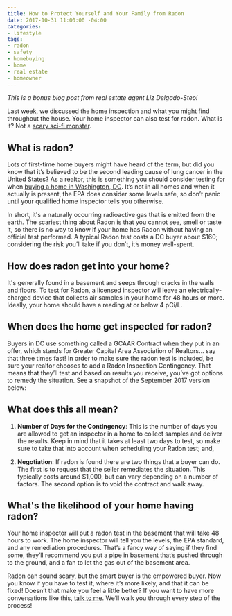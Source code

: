 ```yaml
---
title: How to Protect Yourself and Your Family from Radon
date: 2017-10-31 11:00:00 -04:00
categories:
- lifestyle
tags:
- radon
- safety
- homebuying
- home
- real estate
- homeowner
---
```


*This is a bonus blog post from real estate agent Liz Delgado-Steo!*

Last week, we discussed the home inspection and what you might find throughout the house. Your home inspector can also test for radon. What is it? Not a [scary sci-fi monster](https://www.youtube.com/watch?v=WaATlgyHbxc).

## What is radon?

Lots of first-time home buyers might have heard of the term, but did you know that it’s believed to be the second leading cause of lung cancer in the United States? As a realtor, this is something you should consider testing for when [buying a home in Washington, DC](http://jasonmartingroup.com/about). It’s not in all homes and when it actually is present, the EPA does consider some levels safe, so don’t panic until your qualified home inspector tells you otherwise.

In short, it's a naturally occurring radioactive gas that is emitted from the earth. The scariest thing about Radon is that you cannot see, smell or taste it, so there is no way to know if your home has Radon without having an official test performed. A typical Radon test costs a DC buyer about $160; considering the risk you’ll take if you don’t, it’s money well-spent.

## How does radon get into your home? 

It's generally found in a basement and seeps through cracks in the walls and floors. To test for Radon, a licensed inspector will leave an electrically-charged device that collects air samples in your home for 48 hours or more. Ideally, your home should have a reading at or below 4 pCi/L.

## When does the home get inspected for radon? 

Buyers in DC use something called a GCAAR Contract when they put in an offer, which stands for Greater Capital Area Association of Realtors… say that three times fast! In order to make sure the radon test is included, be sure your realtor chooses to add a Radon Inspection Contingency. That means that they’ll test and based on results you receive, you’ve got options to remedy the situation. See a snapshot of the September 2017 version below:

## What does this all mean?

1. **Number of Days for the Contingency**: This is the number of days you are allowed to get an inspector in a home to collect samples and deliver the results. Keep in mind that it takes at least two days to test, so make sure to take that into account when scheduling your Radon test; and,

2. **Negotiation**: If radon is found there are two things that a buyer can do. The first is to request that the seller remediates the situation. This typically costs around $1,000, but can vary depending on a number of factors. The second option is to void the contract and walk away.

## What's the likelihood of your home having radon?

Your home inspector will put a radon test in the basement that will take 48 hours to work. The home inspector will tell you the levels, the EPA standard, and any remediation procedures. That’s a fancy way of saying if they find some, they’ll recommend you put a pipe in basement that’s pushed through to the ground, and a fan to let the gas out of the basement area.

Radon can sound scary, but the smart buyer is the empowered buyer. Now you know if you have to test it, where it’s more likely, and that it can be fixed! Doesn’t that make you feel a little better? If you want to have more conversations like this, [talk to me](mailto:liz@jasonmartingroup.com?subject=Liz%20--%20We%20Want%20to%20Learn!). We’ll walk you through every step of the process!